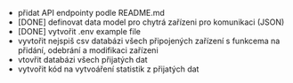 - přidat  API endpointy podle README.md
- [DONE] definovat data model pro chytrá zařízeni pro komunikaci (JSON)
- [DONE] vytvořit .env example file
- vyvtořit nejspiš csv databázi všech připojených zařízení s funkcema na přidání, odebrání a modifikaci zařízeni
- vtovřit databázi všech přijatých dat
- vytvořit kód na vytvoáření statistik z přijatých dat
